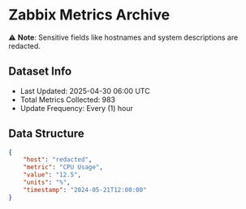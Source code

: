 # Zabbix Metrics Archive

⚠️ **Note**: Sensitive fields like hostnames and system descriptions are redacted.

## Dataset Info
- Last Updated: 2025-04-30 06:00 UTC
- Total Metrics Collected: 983
- Update Frequency: Every (1) hour

## Data Structure
```json
{
    "host": "redacted",
    "metric": "CPU Usage",
    "value": "12.5",
    "units": "%",
    "timestamp": "2024-05-21T12:00:00"
}
```
